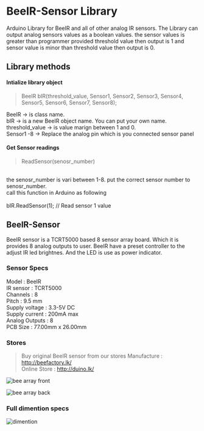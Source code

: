 # BeeIR-Sensor Library

Arduino Library for BeeIR and all of other analog IR sensors. The Library can output analog sensors values as a boolean values. the sensor values is greater than programmer provided threshold value then output is 1 and sensor value is minor than threshold value then output is 0. <br />
## Library methods
#### Intialize library object
> BeeIR bIR(threshold_value, Sensor1, Sensor2, Sensor3, Sensor4, Sensor5, Sensor6, Sensor7, Sensor8); <br />

BeeIR           -> is class name. <br />
bIR             -> is a new BeeIR object name. You can put your own name. <br />
threshold_value -> is value marign between 1 and 0. <br />
Sensor1 -8      -> Replace the analog pin which is you connected sensor panel <br />

#### Get Sensor readings

> ReadSensor(senosr_number)
<br />
the senosr_number is vari between 1-8. put the correct sensor number to senosr_number. <br />
call this function in Arduino as following <br /><br />
bIR.ReadSensor(1); // Read sensor 1 value


## BeeIR-Sensor

BeeIR sensor is a TCRT5000 based 8 sensor array board. Which it is provides 8 analog outputs to user. BeeIR have a preset controller to the adjust IR led brightnes. And the LED is use as power indicator.
### Sensor Specs
Model : BeeIR <br />
IR sensor : TCRT5000 <br />
Channels : 8 <br />
Pitch : 9.5 mm <br />
Supply voltage : 3.3-5V DC <br />
Supply current : 200mA max <br />
Analog Outputs : 8 <br />
PCB Size : 77.00mm x 26.00mm <br />
### Stores
>Buy original BeeIR sensor from our stores
Manufacture : http://beefactory.lk/ <br />
Online Store : http://duino.lk/ <br />
 
![bee array front](https://user-images.githubusercontent.com/34935773/42123493-ba085c64-7c70-11e8-8f6e-3d8b62c1ea20.png)

![bee array back](https://user-images.githubusercontent.com/34935773/42123495-babdb00a-7c70-11e8-9eb8-110664e32b87.png)

### Full dimention specs

![dimention](https://user-images.githubusercontent.com/34935773/42123494-ba82d0e8-7c70-11e8-8c65-80ce2ef144e6.png)
